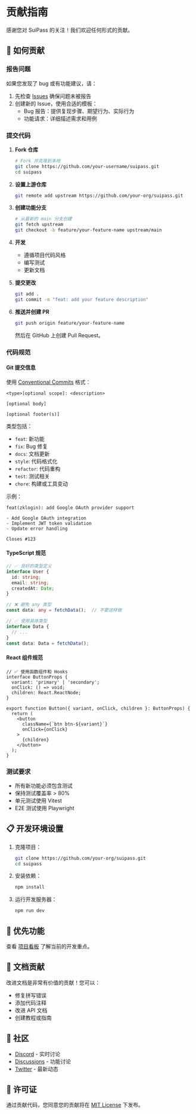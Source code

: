 # 贡献指南

感谢您对 SuiPass 的关注！我们欢迎任何形式的贡献。

## 🤝 如何贡献

### 报告问题

如果您发现了 bug 或有功能建议，请：

1. 先检查 [Issues](https://github.com/your-org/suipass/issues) 确保问题未被报告
2. 创建新的 Issue，使用合适的模板：
   - Bug 报告：提供复现步骤、期望行为、实际行为
   - 功能请求：详细描述需求和用例

### 提交代码

1. **Fork 仓库**
   ```bash
   # Fork 并克隆到本地
   git clone https://github.com/your-username/suipass.git
   cd suipass
   ```

2. **设置上游仓库**
   ```bash
   git remote add upstream https://github.com/your-org/suipass.git
   ```

3. **创建功能分支**
   ```bash
   # 从最新的 main 分支创建
   git fetch upstream
   git checkout -b feature/your-feature-name upstream/main
   ```

4. **开发**
   - 遵循项目代码风格
   - 编写测试
   - 更新文档

5. **提交更改**
   ```bash
   git add .
   git commit -m "feat: add your feature description"
   ```

6. **推送并创建 PR**
   ```bash
   git push origin feature/your-feature-name
   ```
   然后在 GitHub 上创建 Pull Request。

### 代码规范

#### Git 提交信息

使用 [Conventional Commits](https://www.conventionalcommits.org/) 格式：

```
<type>[optional scope]: <description>

[optional body]

[optional footer(s)]
```

类型包括：
- `feat`: 新功能
- `fix`: Bug 修复
- `docs`: 文档更新
- `style`: 代码格式化
- `refactor`: 代码重构
- `test`: 测试相关
- `chore`: 构建或工具变动

示例：
```
feat(zklogin): add Google OAuth provider support

- Add Google OAuth integration
- Implement JWT token validation
- Update error handling

Closes #123
```

#### TypeScript 规范

```typescript
// ✅ 良好的类型定义
interface User {
  id: string;
  email: string;
  createdAt: Date;
}

// ❌ 避免 any 类型
const data: any = fetchData();  // 不要这样做

// ✅ 使用具体类型
interface Data {
  // ...
}
const data: Data = fetchData();
```

#### React 组件规范

```tsx
// ✅ 使用函数组件和 Hooks
interface ButtonProps {
  variant: 'primary' | 'secondary';
  onClick: () => void;
  children: React.ReactNode;
}

export function Button({ variant, onClick, children }: ButtonProps) {
  return (
    <button 
      className={`btn btn-${variant}`}
      onClick={onClick}
    >
      {children}
    </button>
  );
}
```

### 测试要求

- 所有新功能必须包含测试
- 保持测试覆盖率 > 80%
- 单元测试使用 Vitest
- E2E 测试使用 Playwright

## 📋 开发环境设置

1. 克隆项目：
   ```bash
   git clone https://github.com/your-org/suipass.git
   cd suipass
   ```

2. 安装依赖：
   ```bash
   npm install
   ```

3. 运行开发服务器：
   ```bash
   npm run dev
   ```

## 🎯 优先功能

查看 [项目看板](https://github.com/your-org/suipass/projects) 了解当前的开发重点。

## 📝 文档贡献

改进文档是非常有价值的贡献！您可以：

- 修复拼写错误
- 添加代码注释
- 改进 API 文档
- 创建教程或指南

## 💬 社区

- [Discord](https://discord.gg/suipass) - 实时讨论
- [Discussions](https://github.com/your-org/suipass/discussions) - 功能讨论
- [Twitter](https://twitter.com/suipass) - 最新动态

## 📄 许可证

通过贡献代码，您同意您的贡献将在 [MIT License](../LICENSE) 下发布。
